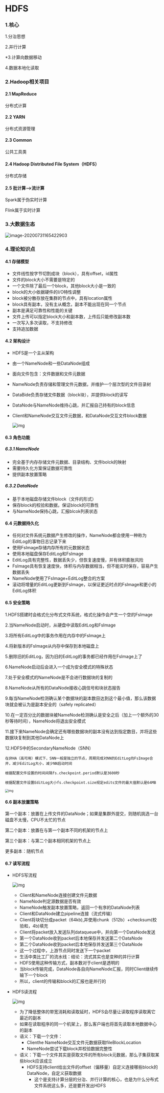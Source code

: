 # HDFS

### 1.核心

1.分治思想

2.并行计算

*3.计算向数据移动

4.数据本地化读取



### 2.Hadoop相关项目

#### 2.1 MapReduce

分布式计算

#### 2.2 YARN

分布式资源管理

#### 2.3 Common

公共工具类

#### 2.4 Hadoop Distributed File System（HDFS）

分布式存储

#### 2.5 批计算—>流计算

Spark属于伪实时计算

Flink属于实时计算

### 3.大数据生态

![image-20200731165422903](http://kyle-pic.oss-cn-hangzhou.aliyuncs.com/img/image-20200731165422903.png)



### 4.理论知识点

#### 4.1 存储模型

- 文件线性按字节切割成块（block），具有offset，id属性
- 文件的block大小不需要是特定的
- 一个文件除了最后一个block，其他block大小是一致的
- block的大小依据硬件的I/O特性调整
- block被分散存放在集群的节点中，具有location属性
- block具有副本，没有主从概念，副本不能出现在同一个节点
- 副本是满足可靠性和性能的关键
- 文件上传可以指定block大小和副本数，上传后只能修改副本数
- 一次写入多次读取，不支持修改
- 支持追加数据



#### 4.2 架构设计

- HDFS是一个主从架构

- 由一个NameNode和一些DataNode组成

- 面向文件包含：文件数据和文件元数据

- NameNode负责存储和管理文件元数据，并维护一个层次型的文件目录树

- DataBide负责存储文件数据（block块），并提供block的读写

- DataNode与NameNode维持心跳，并汇报自己持有的block信息

- Client和NameNode交互文件元数据，和DataNode交互文件block数据

  ![img](http://kyle-pic.oss-cn-hangzhou.aliyuncs.com/img/04a1596e-3866-4436-8ad4-b4f233db393f-2429517.jpg)



#### 6.3 角色功能

##### 6.3.1 NameNode

- 完全基于内存存储文件元数据、目录结构、文件bolck的映射
- 需要持久化方案保证数据可靠性
- 提供副本放置策略



##### 6.3.2 DataNode

- 基于本地磁盘存储文件block（文件的形式）
- 保存block的校验和数据，保证block的可靠性
- 与NameNode保持心跳，汇报blcok列表状态



#### 6.4 元数据持久化

- 任何对文件系统元数据产生修改的操作，NameNode都会使用一种称为EditLog的事物日志记录下来
- 使用FsImage存储内存所有的元数据状态
- 使用本地磁盘保存EditLog和FsImage
- EditLog具有完整性，数据丢失少，但恢复速度慢，并有体积膨胀风险
- FsImage具有恢复速度快，体积与内存数据相当，但不能实时保存，容易产生数据丢失
- NameNode使用了FsImage+EditLog整合的方案
- 滚动将增量的EditLog更新到FsImage，以保证更近时点的FsImage和更小的EditLog体积



#### 6.5 安全策略

1.HDFS搭建时会格式化分布式文件系统，格式化操作会产生一个空的FsImage

2.当NameNode启动时，从硬盘中读取EditLog和FsImage

3.将所有EditLog中的事务作用在内存中的FsImage上

4.将新版本的FsImage从内存中保存到本地磁盘上

5.删除旧的EditLog，因为旧的EditLog的事务都已经作用在FsImage上了

6.NameNode启动后会进入一个成为安全模式的特殊状态

7.处于安全模式的NameNode是不会进行数据块的复制的

8.NameNode从所有的DataNode接收心跳信号和块状态报告

9.每当NameNode检测确认某个数据块的副本数目达到这个最小值，那么该数据块就会被认为是副本安全的（safely replicated）

10.在一定百分比的数据块被NameNode检测确认是安全之后（加上一个额外的30秒等待时间），NameNode将退出安全模式

11.接下来NameNode会确定还有哪些数据块的副本没有达到指定数目，并将这些数据块复制到其他DataNode上

12.HDFS中的SecondaryNameNode（SNN）

```
在非HA（高可用）模式下，SNN一般是独立的节点，周期完成对NN的EditLog向FsImage合并，减少EditLog大小，减少NN启动时间

根据配置文件设置的时间间隔fs.checkpoint.period默认是3600秒

根据配置文件设置EditLog大小fs.checkpoint.size规定edits文件的最大值默认是64MB
```



<img src="http://kyle-pic.oss-cn-hangzhou.aliyuncs.com/img/dac38b28-7cd6-4cc1-b445-2c204c2caab6-2429517.jpg" alt="img" style="zoom: 67%;" />



#### 6.6 副本放置策略

第一个副本：放置在上传文件的DataNode；如果是集群外提交，则随机挑选一台磁盘不太慢，CPU不太忙的节点

第二个副本：放置在与第一个副本不同的机架的节点上

第三个副本：与第二个副本相同机架的节点上

更多副本：随机节点



#### 6.7 读写流程

- HDFS写流程

  ![img](http://kyle-pic.oss-cn-hangzhou.aliyuncs.com/img/fdb06867-bc59-4072-bb55-62258e29322a-2429517.jpg)

  - Client和NameNode连接创建文件元数据
  - NameNode判定源数据是否有效
  - NameNode触发副本放置策略，返回一个有序的DataNode列表
  - Client和DataNode建立pipeline连接（流式传输）
  - Client将块切分成packet（64kb),并使用chunk（512b）+checksum(校验和，4b)填充
  - Client将packet放入发送队列dataqueue中，并向第一个DataNode发送
  - 第一个DataNode收到packet后本地保存并发送第二个DataNode
  - 第二个DataNode收到packet后本地保存并发送第三个DataNode
  - 这一个过程中，上游节点同时发送下一个packet
  - 生活中类比工厂的流水线：结论：流式其实也是变种的并行计算
  - HDFS使用这种传输方式，副本数对于client是透明的
  - 当block传输完成，DataNode各自向NameNode汇报，同时Client继续传输下一个block
  - 所以，client的传输和block的汇报也是并行的



- HDFS读流程

  ![img](http://kyle-pic.oss-cn-hangzhou.aliyuncs.com/img/ba751708-6f08-4cf5-be7b-ec3853e83e01-2429517.jpg)

  - 为了降低整体的带宽消耗和读取延时，HDFS会尽量让读取程序读取离它最近的副本
  - 如果在读取程序的同一个机架上，那么客户端也将首先读取本地数据中心的副本
  - 语义：下载一个文件：
    - Clienthe NameNode交互文件元数据获取fileBlockLocation
    - NameNode尝试下载block并校验数据完整性
  - 语义：下载一个文件其实是获取文件的所有block元数据，那么子集获取某些block应该成立
    - HDFS支持client给出文件的offset（偏移量）自定义连接哪些block的DataNode，自定义获取数据
      - 这个是支持计算分层的分治、并行计算的核心，也是为什么分布式文件系统这么多，还是要开发出HDFS